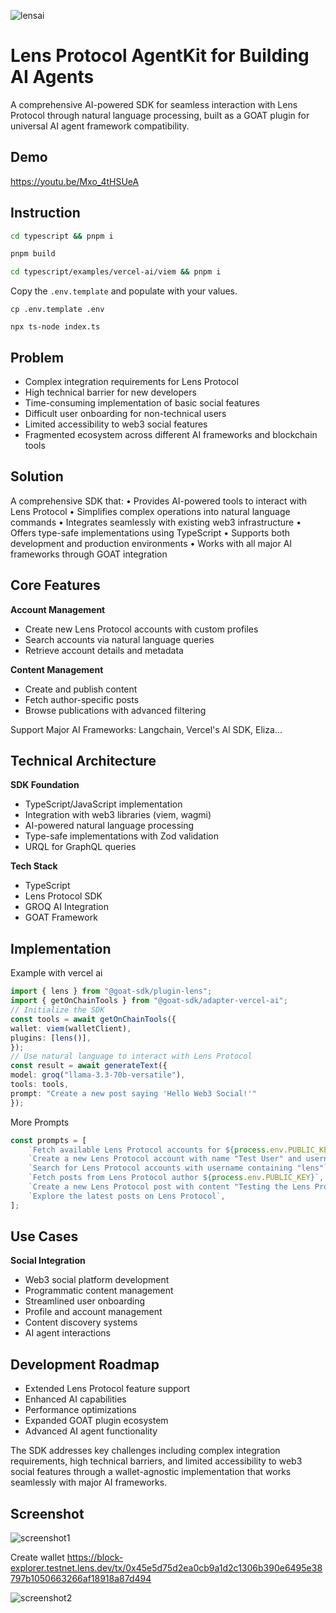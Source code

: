 
![lensai](https://github.com/user-attachments/assets/c2b12d4a-686b-4889-be84-006c6da95bac)

# Lens Protocol AgentKit for Building AI Agents

A comprehensive AI-powered SDK for seamless interaction with Lens Protocol through natural language processing, built as a GOAT plugin for universal AI agent framework compatibility.

## Demo

https://youtu.be/Mxo_4tHSUeA

## Instruction

```sh
cd typescript && pnpm i
```

```sh
pnpm build
```

```sh
cd typescript/examples/vercel-ai/viem && pnpm i
```

Copy the `.env.template` and populate with your values.

```
cp .env.template .env
```

```
npx ts-node index.ts
```

## Problem
* Complex integration requirements for Lens Protocol
* High technical barrier for new developers
* Time-consuming implementation of basic social features
* Difficult user onboarding for non-technical users
* Limited accessibility to web3 social features
* Fragmented ecosystem across different AI frameworks and blockchain tools

## Solution
A comprehensive SDK that:
  • Provides AI-powered tools to interact with Lens Protocol
  • Simplifies complex operations into natural language commands
  • Integrates seamlessly with existing web3 infrastructure
  • Offers type-safe implementations using TypeScript
  • Supports both development and production environments
  • Works with all major AI frameworks through GOAT integration

## Core Features

**Account Management**
- Create new Lens Protocol accounts with custom profiles
- Search accounts via natural language queries
- Retrieve account details and metadata

**Content Management**
- Create and publish content 
- Fetch author-specific posts
- Browse publications with advanced filtering

Support Major AI Frameworks: Langchain, Vercel's Al SDK, Eliza...

## Technical Architecture

**SDK Foundation**
- TypeScript/JavaScript implementation
- Integration with web3 libraries (viem, wagmi)
- AI-powered natural language processing
- Type-safe implementations with Zod validation
- URQL for GraphQL queries

**Tech Stack**
- TypeScript
- Lens Protocol SDK
- GROQ AI Integration
- GOAT Framework

## Implementation

Example with vercel ai

```ts
import { lens } from "@goat-sdk/plugin-lens";
import { getOnChainTools } from "@goat-sdk/adapter-vercel-ai";
// Initialize the SDK
const tools = await getOnChainTools({
wallet: viem(walletClient),
plugins: [lens()],
});
// Use natural language to interact with Lens Protocol
const result = await generateText({
model: groq("llama-3.3-70b-versatile"),
tools: tools,
prompt: "Create a new post saying 'Hello Web3 Social!'"
});
```

More Prompts

```ts
const prompts = [
    `Fetch available Lens Protocol accounts for ${process.env.PUBLIC_KEY}`,
    `Create a new Lens Protocol account with name "Test User" and username "testuser${Date.now()}"`,
    `Search for Lens Protocol accounts with username containing "lens"`,
    `Fetch posts from Lens Protocol author ${process.env.PUBLIC_KEY}`,
    `Create a new Lens Protocol post with content "Testing the Lens Protocol API integration"`,
    `Explore the latest posts on Lens Protocol`,
];
```

## Use Cases

**Social Integration**
- Web3 social platform development
- Programmatic content management
- Streamlined user onboarding
- Profile and account management
- Content discovery systems
- AI agent interactions

## Development Roadmap

- Extended Lens Protocol feature support
- Enhanced AI capabilities
- Performance optimizations
- Expanded GOAT plugin ecosystem
- Advanced AI agent functionality

The SDK addresses key challenges including complex integration requirements, high technical barriers, and limited accessibility to web3 social features through a wallet-agnostic implementation that works seamlessly with major AI frameworks.

## Screenshot

![screenshot1](https://github.com/user-attachments/assets/a1079aa5-e51a-4ce5-8564-aaf1763e6015)

Create wallet https://block-explorer.testnet.lens.dev/tx/0x45e5d75d2ea0cb9a1d2c1306b390e6495e38797b1050663266af18918a87d494

![screenshot2](https://github.com/user-attachments/assets/a107e997-b9d1-4041-9bfe-f6f6d913511a)
